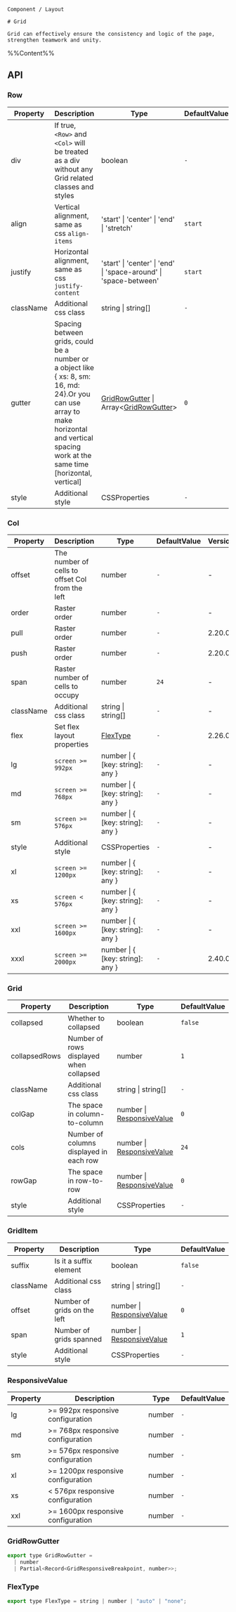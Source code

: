 `````
Component / Layout

# Grid

Grid can effectively ensure the consistency and logic of the page, strengthen teamwork and unity.
`````

%%Content%%

## API

### Row

|Property|Description|Type|DefaultValue|Version|
|---|---|---|---|---|
|div|If true, `<Row>` and `<Col>` will be treated as a div without any Grid related classes and styles|boolean |`-`|-|
|align|Vertical alignment, same as css `align-items`|'start' \| 'center' \| 'end' \| 'stretch' |`start`|-|
|justify|Horizontal alignment, same as css `justify-content`|'start' \| 'center' \| 'end' \| 'space-around' \| 'space-between' |`start`|-|
|className|Additional css class|string \| string[] |`-`|-|
|gutter|Spacing between grids, could be a number or a object like { xs: 8, sm: 16, md: 24}.Or you can use array to make horizontal and vertical spacing work at the same time [horizontal, vertical]|[GridRowGutter](#gridrowgutter) \| Array&lt;[GridRowGutter](#gridrowgutter)&gt; |`0`|vertical gutter in 2.5.0|
|style|Additional style|CSSProperties |`-`|-|

### Col

|Property|Description|Type|DefaultValue|Version|
|---|---|---|---|---|
|offset|The number of cells to offset Col from the left|number |`-`|-|
|order|Raster order|number |`-`|-|
|pull|Raster order|number |`-`|2.20.0|
|push|Raster order|number |`-`|2.20.0|
|span|Raster number of cells to occupy|number |`24`|-|
|className|Additional css class|string \| string[] |`-`|-|
|flex|Set flex layout properties|[FlexType](#flextype) |`-`|2.26.0|
|lg|`screen >= 992px`|number \| { [key: string]: any } |`-`|-|
|md|`screen >= 768px`|number \| { [key: string]: any } |`-`|-|
|sm|`screen >= 576px`|number \| { [key: string]: any } |`-`|-|
|style|Additional style|CSSProperties |`-`|-|
|xl|`screen >= 1200px`|number \| { [key: string]: any } |`-`|-|
|xs|`screen < 576px`|number \| { [key: string]: any } |`-`|-|
|xxl|`screen >= 1600px`|number \| { [key: string]: any } |`-`|-|
|xxxl|`screen >= 2000px`|number \| { [key: string]: any } |`-`|2.40.0|

### Grid

|Property|Description|Type|DefaultValue|
|---|---|---|---|
|collapsed|Whether to collapsed|boolean |`false`|
|collapsedRows|Number of rows displayed when collapsed|number |`1`|
|className|Additional css class|string \| string[] |`-`|
|colGap|The space in column-to-column|number \| [ResponsiveValue](grid#responsivevalue) |`0`|
|cols|Number of columns displayed in each row|number \| [ResponsiveValue](grid#responsivevalue) |`24`|
|rowGap|The space in row-to-row|number \| [ResponsiveValue](grid#responsivevalue) |`0`|
|style|Additional style|CSSProperties |`-`|

### GridItem

|Property|Description|Type|DefaultValue|
|---|---|---|---|
|suffix|Is it a suffix element|boolean |`false`|
|className|Additional css class|string \| string[] |`-`|
|offset|Number of grids on the left|number \| [ResponsiveValue](grid#responsivevalue) |`0`|
|span|Number of grids spanned|number \| [ResponsiveValue](grid#responsivevalue) |`1`|
|style|Additional style|CSSProperties |`-`|

### ResponsiveValue

|Property|Description|Type|DefaultValue|
|---|---|---|---|
|lg|>= 992px responsive configuration|number |`-`|
|md|>= 768px responsive configuration|number |`-`|
|sm|>= 576px responsive configuration|number |`-`|
|xl|>= 1200px responsive configuration|number |`-`|
|xs|< 576px responsive configuration|number |`-`|
|xxl|>= 1600px responsive configuration|number |`-`|

### GridRowGutter

```js
export type GridRowGutter =
  | number
  | Partial<Record<GridResponsiveBreakpoint, number>>;
```

### FlexType

```js
export type FlexType = string | number | "auto" | "none";
```
